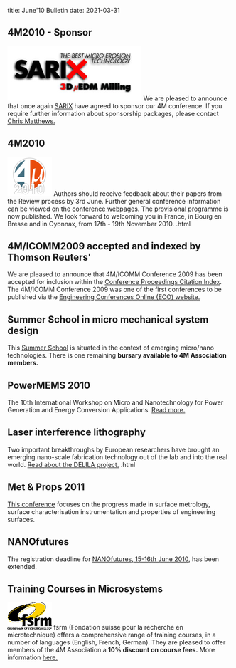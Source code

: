 title: June'10 Bulletin
date: 2021-03-31

<!--break-->
## 4M2010 - Sponsor


![SARIX](/images/logos/Sarix.jpg)
We are pleased to announce that once again [SARIX](http://sarix.com/) have agreed to sponsor our 4M conference. If you require further information about sponsorship packages, please contact [Chris Matthews.](mailto:matthewscw@cf.ac.uk)  
  
## 4M2010

![4M2010](/images/4m-logotight_web.png)
Authors should receive feedback about their papers from the Review process by 3rd June. Further general conference information can be viewed on the [conference webpages](/conference/2010).  The [provisional programme](/contents/Provisional-Programme.html) is now published. We look forward to welcoming you in France, in Bourg en Bresse and in Oyonnax, from 17th - 19th November 2010.  .html
    
## 4M/ICOMM2009 accepted and indexed by Thomson Reuters'

We are pleased to announce that 4M/ICOMM Conference 2009 has been accepted for inclusion within the  [Conference Proceedings Citation Index](http://thomsonreuters.com/products_services/science/science_products/a-z/conf_proceedings_citation_index). The 4M/ICOMM Conference 2009 was one of the first conferences to be published via the [Engineering Conferences Online (ECO) website.](http://eco.pepublishing.com/publications/)  

## Summer School in micro mechanical system design

This [Summer School](/event/Micro-mechanical-system-design-manufactur.html) is situated in the context of emerging micro/nano technologies. There is one remaining **bursary available to 4M Association members.**
  
## PowerMEMS 2010

The 10th International Workshop on Micro and Nanotechnology for Power Generation and Energy Conversion Applications. [Read more.](/event/PowerMEMS-201.html)
  
## Laser interference lithography

Two important breakthroughs by European researchers have brought an emerging nano-scale fabrication technology out of the lab and into the real world.  [Read about the DELILA project.](/contents/Laser-interference-lithograph.html)   .html
  
## Met & Props 2011

[This conference](/event/13th-International-Conference-Metrology-and-Properties-Engineering-Surface.html) focuses on the progress made in surface metrology, surface characterisation instrumentation and properties of engineering surfaces.   
  
## NANOfutures

The registration deadline for [NANOfutures, 15-16th June 2010](http://www.nanofutures2010.eu/), has been extended.   
  
## Training Courses in Microsystems

![FSRM](/images/FSRM_LOGO_web.gif)
fsrm (Fondation suisse pour la recherche en microtechnique) offers a comprehensive range of training courses, in a number of languages (English, French, German). They are pleased to offer members of the 4M Association a <b>10% discount on course fees.</b> More information [here.](/contents/fsrm-training-course.html)
